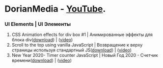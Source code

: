 # DorianMedia - [YouTube](https://www.youtube.com/channel/UCI5B6GIerZ5AzAI5ANAOwww). 
### UI Elements | UI Элементы
1. CSS Animation effects for div box #1 | Анимированные эффекты для блока div([download](https://github.com/DorianHub/UI-Elements/tree/master/CSS%20Animation%20effects%20for%20div%20box)) | ([video](https://youtu.be/DbAIUwrk3uA))
2. Scroll to the top using vanilla JavaScript | Возвращение к верху страницы используя стандартный JS([download](https://github.com/DorianHub/UI-Elements/tree/master/Scroll%20to%20the%20top%20using%20vanilla%20JavaScript)) | ([video](https://youtu.be/_nFuINLMvE8))
3. New Year 2020- Timer counter JavaScript | Новый Год 2020 - Счетчик времени([download]()) | ([video]())